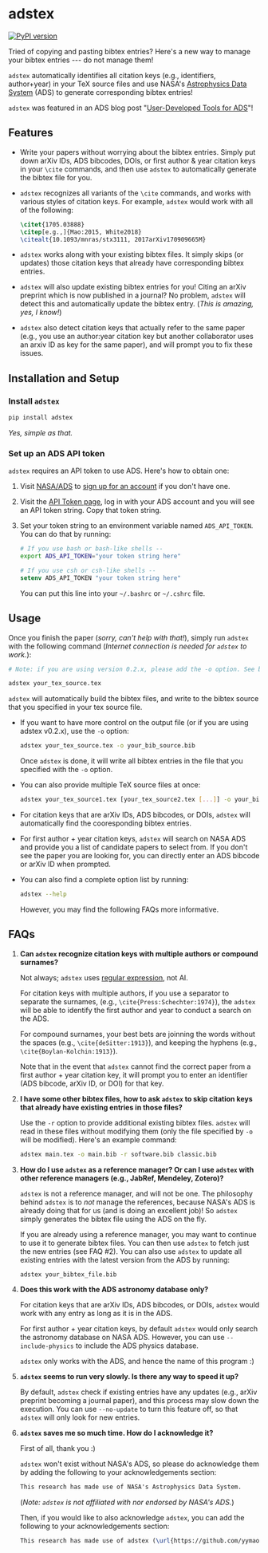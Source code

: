 # adstex
[![PyPI version](https://img.shields.io/pypi/v/adstex.svg)](https://pypi.python.org/pypi/adstex)

Tried of copying and pasting bibtex entries?
Here's a new way to manage your bibtex entries --- do not manage them!

`adstex` automatically identifies all citation keys (e.g., identifiers, author+year)
in your TeX source files and use
NASA's [Astrophysics Data System](https://ui.adsabs.harvard.edu/) (ADS)
to generate corresponding bibtex entries!

`adstex` was featured in an ADS blog post "[User-Developed Tools for ADS](http://adsabs.github.io/blog/3rd-party-tools)"!

## Features

- Write your papers without worrying about the bibtex entries.
  Simply put down arXiv IDs, ADS bibcodes, DOIs, or first author & year citation keys
  in your `\cite` commands,
  and then use `adstex` to automatically generate the bibtex file for you.

- `adstex` recognizes all variants of the `\cite` commands,
  and works with various styles of citation keys.
  For example, `adstex` would work with all of the following:
  ```tex
  \citet{1705.03888}
  \citep[e.g.,]{Mao:2015, White2018}
  \citealt{10.1093/mnras/stx3111, 2017arXiv170909665M}
  ```

- `adstex` works along with your existing bibtex files.
  It simply skips (or updates) those citation keys that already have corresponding bibtex entries.

- `adstex` will also update existing bibtex entries for you!
  Citing an arXiv preprint which is now published in a journal?
  No problem, `adstex` will detect this and automatically update the bibtex entry.
  (_This is amazing, yes, I know!_)

- `adstex` also detect citation keys that actually refer to the same paper
  (e.g., you use an author:year citation key but another collaborator uses an
  arxiv ID as key for the same paper),
  and will prompt you to fix these issues.


## Installation and Setup

### Install `adstex`

```bash
pip install adstex
```
_Yes, simple as that._

### Set up an ADS API token

`adstex` requires an API token to use ADS. Here's how to obtain one:

1. Visit [NASA/ADS](https://ui.adsabs.harvard.edu/) to [sign up for an account](https://ui.adsabs.harvard.edu/user/account/register) if you don't have one.

2. Visit the [API Token page](https://ui.adsabs.harvard.edu/user/settings/token), log in with your ADS account and you will see an API token string. Copy that token string.

3. Set your token string to an environment variable named `ADS_API_TOKEN`. You can do that by running:
    ```bash
    # If you use bash or bash-like shells --
    export ADS_API_TOKEN="your token string here"
    ```
    ```csh
    # If you use csh or csh-like shells --
    setenv ADS_API_TOKEN "your token string here"
    ```
    You can put this line into your `~/.bashrc` or `~/.cshrc` file.


## Usage

Once you finish the paper (_sorry, can't help with that!_), simply run `adstex`
with the following command (_Internet connection is needed for `adstex` to work._):

```bash
# Note: if you are using version 0.2.x, please add the -o option. See below.

adstex your_tex_source.tex
```

`adstex` will automatically build the bibtex files, and write to the bibtex
source that you specified in your tex source file.

- If you want to have more control on the output file (or if you are using adstex v0.2.x), use the `-o` option:
  ```bash
  adstex your_tex_source.tex -o your_bib_source.bib
  ```
  Once `adstex` is done, it will write all bibtex entries in the file
  that you specified with the `-o` option.

- You can also provide multiple TeX source files at once:
  ```bash
  adstex your_tex_source1.tex [your_tex_source2.tex [...]] -o your_bib_source.bib
  ```

- For citation keys that are arXiv IDs, ADS bibcodes, or DOIs,
  `adstex` will automatically find the cooresponding bibtex entries.

- For first author + year citation keys, `adstex` will search on NASA ADS and
  provide you a list of candidate papers to select from.
  If you don't see the paper you are looking for, you can
  directly enter an ADS bibcode or arXiv ID when prompted.

- You can also find a complete option list by running:
  ```bash
  adstex --help
  ```
  However, you may find the following FAQs more informative.


## FAQs

1. **Can `adstex` recognize citation keys with multiple authors or compound surnames?**

   Not always; `adstex` uses [regular expression](https://en.wikipedia.org/wiki/Regular_expression), not AI.

   For citation keys with multiple authors, if you use a separator to separate
   the surnames, (e.g., `\cite{Press:Schechter:1974}`), the `adstex` will be able to
   identify the first author and year to conduct a search on the ADS.

   For compound surnames, your best bets are
   joinning the words without the spaces (e.g., `\cite{deSitter:1913}`), and
   keeping the hyphens (e.g., `\cite{Boylan-Kolchin:1913}`).

   Note that in the event that `adstex` cannot find the correct paper from a
   first author + year citation key, it will prompt you to enter an identifier
   (ADS bibcode, arXiv ID, or DOI) for that key.


2. **I have some other bibtex files, how to ask `adstex` to skip citation keys that already have existing entries in those files?**

   Use the `-r` option to provide additional existing bibtex files.
   `adstex` will read in these files without modifying them
   (only the file specified by `-o` will be modified). Here's an example command:

   ```bash
   adstex main.tex -o main.bib -r software.bib classic.bib
   ```

3. **How do I use `adstex` as a reference manager? Or can I use `adstex` with other reference managers (e.g., JabRef, Mendeley, Zotero)?**

    `adstex` is not a reference manager, and will not be one.
    The philosophy behind `adstex` is to *not* manage the references,
    because NASA's ADS is already doing that for us (and is doing an excellent job)!
    So `adstex` simply generates the bibtex file using the ADS on the fly.

    If you are already using a reference manager, you may want to continue to use it to generate bibtex files. You can then use `adstex` to fetch just the new entries (see FAQ #2).
    You can also use `adstex` to update all existing entries with the latest version from the ADS by running:
    ```bash
    adstex your_bibtex_file.bib
    ```

4. **Does this work with the ADS astronomy database only?**

   For citation keys that are arXiv IDs, ADS bibcodes, or DOIs,
   `adstex` would work with any entry as long as it is in the ADS.

   For first author + year citation keys, by default `adstex` would only
   search the astronomy database on NASA ADS.
   However, you can use `--include-physics` to include the ADS physics database.

   `adstex` only works with the ADS, and hence the name of this program :)


5. **`adstex` seems to run very slowly. Is there any way to speed it up?**

   By default, `adstex` check if existing entries have any updates
   (e.g., arXiv preprint becoming a journal paper), and this process may slow
   down the execution.
   You can use `--no-update` to turn this feature off,
   so that `adstex` will only look for new entries.


6. **`adstex` saves me so much time. How do I acknowledge it?**

   First of all, thank you :)

   `adstex` won't exist without NASA's ADS, so please do acknowledge them by
   adding the following to your acknowledgements section:
   ```tex
   This research has made use of NASA's Astrophysics Data System.
   ```
   (_Note: `adstex` is not affiliated with nor endorsed by NASA's ADS._)

   Then, if you would like to also acknowledge `adstex`, you can add
   the following to your acknowledgements section:
   ```tex
   This research has made use of adstex (\url{https://github.com/yymao/adstex}).
   ```
